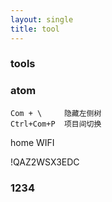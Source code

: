 ```yaml
---
layout: single
title: tool
---
```


### tools

### atom

    Com + \     隐藏左侧树
    Ctrl+Com+P  项目间切换


home WIFI

  !QAZ2WSX3EDC

### 1234
